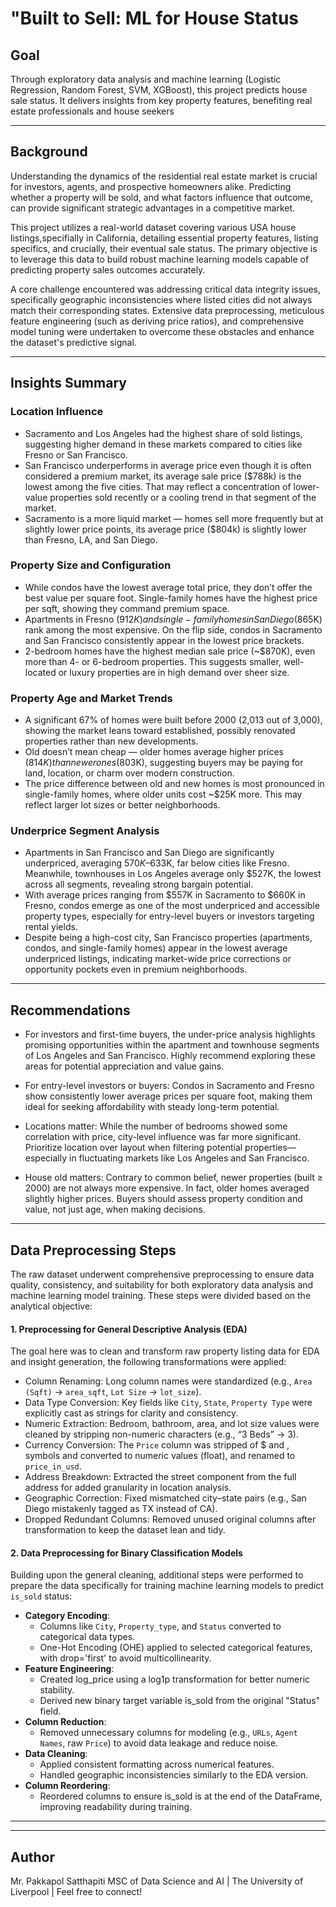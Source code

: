 # "Built to Sell: ML for House Status

## Goal
Through exploratory data analysis and machine learning (Logistic Regression, Random Forest, SVM, XGBoost), this project predicts house sale status. It delivers insights from key property features, benefiting real estate professionals and house seekers

---

## Background
Understanding the dynamics of the residential real estate market is crucial for investors, agents, and prospective homeowners alike. Predicting whether a property will be sold, and what factors influence that outcome, can provide significant strategic advantages in a competitive market.

This project utilizes a real-world dataset covering various USA house listings,specifially in California, detailing essential property features, listing specifics, and crucially, their eventual sale status. The primary objective is to leverage this data to build robust machine learning models capable of predicting property sales outcomes accurately.

A core challenge encountered was addressing critical data integrity issues, specifically geographic inconsistencies where listed cities did not always match their corresponding states. Extensive data preprocessing, meticulous feature engineering (such as deriving price ratios), and comprehensive model tuning were undertaken to overcome these obstacles and enhance the dataset's predictive signal.

---

## Insights Summary

### Location Influence
- Sacramento and Los Angeles had the highest share of sold listings, suggesting higher demand in these markets compared to cities like Fresno or San Francisco.
- San Francisco underperforms in average price even though it is often considered a premium market, its average sale price ($788k) is the lowest among the five cities. That may reflect a concentration of lower-value properties sold recently or a cooling trend in that segment of the market.
- Sacramento is a more liquid market — homes sell more frequently but at slightly lower price points, its average price ($804k) is slightly lower than Fresno, LA, and San Diego.

### Property Size and Configuration
- While condos have the lowest average total price, they don’t offer the best value per square foot. Single-family homes have the highest price per sqft, showing they command premium space.
- Apartments in Fresno ($912K) and single-family homes in San Diego ($865K) rank among the most expensive. On the flip side, condos in Sacramento and San Francisco consistently appear in the lowest price brackets.
- 2-bedroom homes have the highest median sale price (~$870K), even more than 4- or 6-bedroom properties. This suggests smaller, well-located or luxury properties are in high demand over sheer size.

### Property Age and Market Trends
- A significant 67% of homes were built before 2000 (2,013 out of 3,000), showing the market leans toward established, possibly renovated properties rather than new developments.
- Old doesn’t mean cheap — older homes average higher prices ($814K) than newer ones ($803K), suggesting buyers may be paying for land, location, or charm over modern construction.
- The price difference between old and new homes is most pronounced in single-family homes, where older units cost ~$25K more. This may reflect larger lot sizes or better neighborhoods.

### Underprice Segment Analysis
- Apartments in San Francisco and San Diego are significantly underpriced, averaging $570K–$633K, far below cities like Fresno. Meanwhile, townhouses in Los Angeles average only $527K, the lowest across all segments, revealing strong bargain potential.
- With average prices ranging from $557K in Sacramento to $660K in Fresno, condos emerge as one of the most underpriced and accessible property types, especially for entry-level buyers or investors targeting rental yields.
- Despite being a high-cost city, San Francisco properties (apartments, condos, and single-family homes) appear in the lowest average underpriced listings, indicating market-wide price corrections or opportunity pockets even in premium neighborhoods.

---

## Recommendations
- For investors and first-time buyers, the under-price analysis highlights promising opportunities within the apartment and townhouse segments of Los Angeles and San Francisco. Highly recommend exploring these areas for potential appreciation and value gains.
- For entry-level investors or buyers: Condos in Sacramento and Fresno show consistently lower average prices per square foot, making them ideal for seeking affordability with steady long-term potential.

- Locations matter: While the number of bedrooms showed some correlation with price, city-level influence was far more significant. Prioritize location over layout when filtering potential properties—especially in fluctuating markets like Los Angeles and San Francisco.
- House old matters: Contrary to common belief, newer properties (built ≥ 2000) are not always more expensive. In fact, older homes averaged slightly higher prices. Buyers should assess property condition and value, not just age, when making decisions.

---

## Data Preprocessing Steps

The raw dataset underwent comprehensive preprocessing to ensure data quality, consistency, and suitability for both exploratory data analysis and machine learning model training. These steps were divided based on the analytical objective:

#### 1. Preprocessing for General Descriptive Analysis (EDA)

The goal here was to clean and transform raw property listing data for EDA and insight generation, the following transformations were applied:

- Column Renaming: Long column names were standardized (e.g., `Area (Sqft)` → `area_sqft`, `Lot Size` → `lot_size`).
- Data Type Conversion: Key fields like `City`, `State`, `Property Type` were explicitly cast as strings for clarity and consistency.
- Numeric Extraction: Bedroom, bathroom, area, and lot size values were cleaned by stripping non-numeric characters (e.g., “3 Beds” → 3).
- Currency Conversion: The `Price` column was stripped of $ and , symbols and converted to numeric values (float), and renamed to `price_in_usd`.
- Address Breakdown: Extracted the street component from the full address for added granularity in location analysis.
- Geographic Correction: Fixed mismatched city–state pairs (e.g., San Diego mistakenly tagged as TX instead of CA).
- Dropped Redundant Columns: Removed unused original columns after transformation to keep the dataset lean and tidy.

#### 2. Data Preprocessing for Binary Classification Models

Building upon the general cleaning, additional steps were performed to prepare the data specifically for training machine learning models to predict `is_sold` status:
    
* **Category Encoding**:
    * Columns like `City`, `Property_type`, and `Status` converted to categorical data types.
    * One-Hot Encoding (OHE) applied to selected categorical features, with drop='first' to avoid multicollinearity.
* **Feature Engineering**:
    * Created log_price using a log1p transformation for better numeric stability.
    * Derived new binary target variable is_sold from the original "Status" field.
* **Column Reduction**:
    * Removed unnecessary columns for modeling (e.g., `URLs`, `Agent Names`, raw `Price`) to avoid data leakage and reduce noise.
* **Data Cleaning**:
    * Applied consistent formatting across numerical features.
    * Handled geographic inconsistencies similarly to the EDA version.
* **Column Reordering**:
    * Reordered columns to ensure is_sold is at the end of the DataFrame, improving readability during training.

---

<!-- 
## Visualizations
- Remark: visualisations are based on data in the year of 2025
1. Distribution of company size
![Distribution of company size plot](company_dis.png)
2. Salary distribution
![Salary distribution plot](salary_distribution.png)
3. Salary by experience level
![Salary by experience level plot](salary_by_experience_level.png)
4. Average Salary by country 
![Average Salary by country](average_salary_by_country.png)
5. Heatmap: Salary VS Experience VS Company Size
![Heatmap: Salary VS Experience VS Company Size](heatmap.png)
6. Bar Plot of Top 10 Highest paid job titles
![Top 10 highest job title](top_jobtitiles.png)
7. Remote Work & Salary
![Remote work & Salary plot](remote_work_salary.png)
8. Salary Over Time by Experience Level
![Salary over time plot](salary_trends.png)

---

## Challenges Faced
- High cardinality in `job_title` required frequency encoding
- Skewed salary distribution handled using log transformation
- Outlier handling dropped ~2,900 rows
- Low R² score indicates the dataset has high variance not captured by current features
- missing information in some countries like "CA" - contains only one row, "NL" - contains only 2 rows.
![Sample rows of some countries that contain only few rows](problem.png)

---

## Technologies Used
- Python, Pandas, NumPy
- Scikit-learn
- Matplotlib, Seaborn
- Jupyter / Kaggle Notebook -->

---

## Author
Mr. Pakkapol Satthapiti
MSC of Data Science and AI | The University of Liverpool | Feel free to connect!